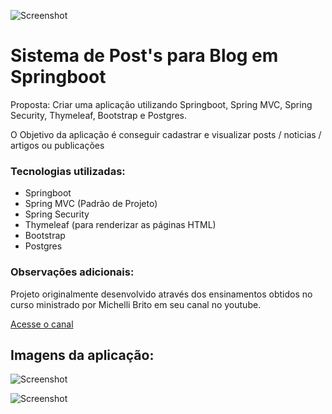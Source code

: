 
![Screenshot](https://i.imgur.com/NV1JJ7o.jpg)

# Sistema de Post's para Blog em Springboot
Proposta: Criar uma aplicação utilizando Springboot, Spring MVC, Spring Security, Thymeleaf, Bootstrap e Postgres. 

O Objetivo da aplicação é conseguir cadastrar e visualizar posts / noticias / artigos ou publicações


### Tecnologias utilizadas:
- Springboot
- Spring MVC (Padrão de Projeto)
- Spring Security
- Thymeleaf (para renderizar as páginas HTML)
- Bootstrap
- Postgres

### Observações adicionais:
Projeto originalmente desenvolvido através dos ensinamentos obtidos no curso ministrado por Michelli Brito em seu canal no youtube.

[Acesse o canal](https://www.youtube.com/playlist?list=PL8iIphQOyG-AdKMQWtt1bqdVm8QUnX7_S)

## Imagens da aplicação:
![Screenshot](https://i.imgur.com/a2e55ZQ.jpg)

![Screenshot](https://i.imgur.com/sL9w1VB.jpg)






